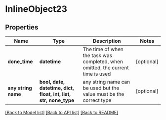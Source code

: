 # InlineObject23


## Properties
Name | Type | Description | Notes
------------ | ------------- | ------------- | -------------
**done_time** | **datetime** | The time of when the task was completed, when omitted, the current time is used | [optional] 
**any string name** | **bool, date, datetime, dict, float, int, list, str, none_type** | any string name can be used but the value must be the correct type | [optional]

[[Back to Model list]](../README.md#documentation-for-models) [[Back to API list]](../README.md#documentation-for-api-endpoints) [[Back to README]](../README.md)


